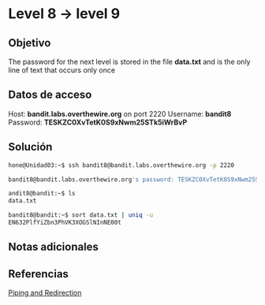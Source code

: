 # Level 8 -> level 9

## Objetivo
The password for the next level is stored in the file **data.txt** and is the only line of text that occurs only once

## Datos de acceso
Host: **bandit.labs.overthewire.org** on port 2220
Username: **bandit8**
Password: **TESKZC0XvTetK0S9xNwm25STk5iWrBvP**

## Solución
```bash
hone@Unidad03:~$ ssh bandit8@bandit.labs.overthewire.org -p 2220
```

```bash
bandit8@bandit.labs.overthewire.org's password: TESKZC0XvTetK0S9xNwm25STk5iWrBvP 
```

```bash
andit8@bandit:~$ ls
data.txt
```

```bash
bandit8@bandit:~$ sort data.txt | uniq -u
EN632PlfYiZbn3PhVK3XOGSlNInNE00t
```

## Notas adicionales
## Referencias
[Piping and Redirection](https://ryanstutorials.net/linuxtutorial/piping.php)